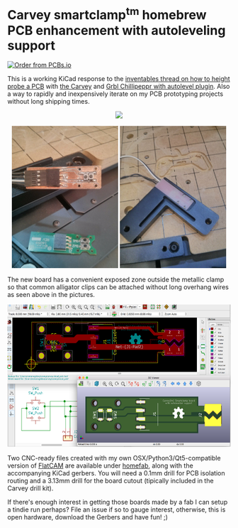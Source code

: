 Carvey smartclamp<sup>tm</sup> homebrew PCB enhancement with autoleveling support
=====

<a href="https://PCBs.io/share/zOVlY"><img src="https://s3.amazonaws.com/pcbs.io/share.png" alt="Order from PCBs.io"></img></a>

This is a working KiCad response to the [inventables thread on how to height probe a PCB](https://discuss.inventables.com/t/height-probing-a-pcb-on-carvey/21139/10) with [the Carvey](https://www.inventables.com/technologies/Carvey) and [Grbl Chillipeppr with autolevel plugin](http://chilipeppr.com/jpadie). Also a way to rapidly and inexpensively iterate on my PCB prototyping projects without long shipping times.

<p align="center">
<img src='http://i.imgur.com/wF3li46.gif'/>
</p>

<p align="center">
<img src='img/carvey_smartclamp_mounted.jpg' height=320 width=240/>
<img src='img/autolevelling_pcb.jpg' height=320 width=240/>
</p>

The new board has a convenient exposed zone outside the metallic clamp so that common alligator clips can be attached without long overhang wires as seen above in the pictures.

<p align="center">
<img src='img/kicad_screenshot.png' height=320/>
</p>

Two CNC-ready files created with my own OSX/Python3/Qt5-compatible version of [FlatCAM](https://bitbucket.org/brainstorm/flatcam/src/master/) are available under [homefab](https://github.com/brainstorm/carvey_board/tree/master/homefab/cnc), along with the accompanying KiCad gerbers. You will need a 0.1mm drill for PCB isolation routing and a 3.13mm drill for the board cutout (tipically included in the Carvey drill kit).

If there's enough interest in getting those boards made by a fab I can setup a tindie run perhaps? File an issue if so to gauge interest, otherwise, this is open hardware, download the Gerbers and have fun! ;)
